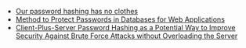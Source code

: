 * [Our password hashing has no clothes](https://www.troyhunt.com/our-password-hashing-has-no-clothes/)
* [Method to Protect Passwords in Databases for Web Applications](https://eprint.iacr.org/2015/387.pdf)
* [Client-Plus-Server Password Hashing as a Potential Way to Improve Security Against Brute Force Attacks without Overloading the Server](http://ithare.com/client-plus-server-password-hashing-as-a-potential-way-to-improve-security-against-brute-force-attacks-without-overloading-server/)
